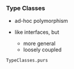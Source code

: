 ### Type Classes


- ad-hoc polymorphism

- like interfaces, but
  - more general
  - loosely coupled


`TypeClasses.purs`
